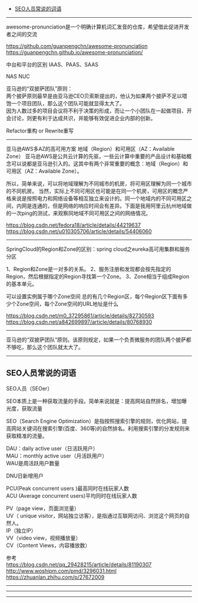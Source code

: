 - [SEO人员常说的词语](#SEO人员常说的词语)



---------------------------------------------------------------------------------------------------------------------

awesome-pronunciation是一个明确计算机词汇发音的仓库，希望借此促进开发者之间的交流

https://github.com/guanpengchn/awesome-pronunciation
https://guanpengchn.github.io/awesome-pronunciation/



中台和平台的区别
IAAS、PAAS、SAAS

NAS
NUC

亚马逊的“双披萨团队”原则：  
    两个披萨原则最早是由亚马逊CEO贝索斯提出的，他认为如果两个披萨不足以喂饱一个项目团队，那么这个团队可能就显得太大了。  
    因为人数过多的项目会议将不利于决策的形成，而让一个小团队在一起做项目、开会讨论，则更有利于达成共识，并能够有效促进企业内部的创新。  


Refactor重构 or Rewrite重写

---------------------------------------------------------------------------------------------------------------------
亚马逊AWS多AZ的高可用方案
地域（Region）和可用区（AZ：Available Zone）
亚马逊AWS是公共云计算的先驱，一些云计算中重要的产品设计和基础概念可以说都是亚马逊引入的。这其中有两个非常重要的概念：地域（Region）和可用区（AZ：Available Zone）。

所以，简单来说，可以将地域理解为不同城市的机房，将可用区理解为同一个城市的不同机房。
当然，实际上不同可用区也可能是在同一个机房，可用区的概念严格来说是按照电力和网络设备等相互独立来设计的。同一个地域内的不同可用区之间，内网是连通的，但是网络的响应时间会有差异。下面是我用阿里云杭州地域做的一次ping的测试，来观察同地域不同可用区之间的网络情况。

https://blog.csdn.net/fedora18/article/details/44219637
https://blog.csdn.net/u010305706/article/details/54406060




---------------------------------------------------------------------------------------------------------------------
SpringCloud的Region和Zone的区别：spring cloud之eureka高可用集群和服务分区

1、Region和Zone是一对多的关系。
2、服务注册和发现都会按先指定的Region，然后根据指定的Region寻找第一个Zone。
3、Zone相当于组成Region的基本单元。

可以设置实例属于哪个Zone空间
总的有几个Region区，每个Region区下面有多少个Zone空间，每个Zone空间的URL地址是什么

https://blog.csdn.net/m0_37295861/article/details/82730593
https://blog.csdn.net/a842699897/article/details/80768930


---------------------------------------------------------------------------------------------------------------------


亚马逊的“双披萨团队”原则。该原则规定，如果一个负责微服务的团队两个披萨都不够吃，那么这个团队就太大了。




---------------------------------------------------------------------------------------------------------------------

## SEO人员常说的词语


SEO人员（SEOer）


SEO本质上是一种获取流量的手段。简单来说就是：提高网站自然排名，增加曝光度，获取流量  

SEO（Search Engine Optimization）是指按照搜索引擎的规则，优化网站，提高网站关键词在搜索引擎(百度、360等)的自然排名。利用搜索引擎的分发规则来获取精准的流量。


DAU：daily active user（日活跃用户）  
MAU：monthly active user（月活跃用户）  
WAU是周活跃用户数量  

DNU日新增用户  

PCU(Peak concurrent users )最高同时在线玩家人数  
ACU (Average concurrent users)平均同时在线玩家人数  

PV（page view，页面浏览量）  
UV（ unique visitor，网站独立访客），是指通过互联网访问、浏览这个网页的自然人。  
IP（独立IP）  
VV（video view，视频播放量）  
CV（Content Views，内容播放数）  


参考    
https://blog.csdn.net/qq_29428215/article/details/81190307   
http://www.woshipm.com/pmd/3296031.html   
https://zhuanlan.zhihu.com/p/27672009   







---------------------------------------------------------------------------------------------------------------------












---------------------------------------------------------------------------------------------------------------------








---------------------------------------------------------------------------------------------------------------------


